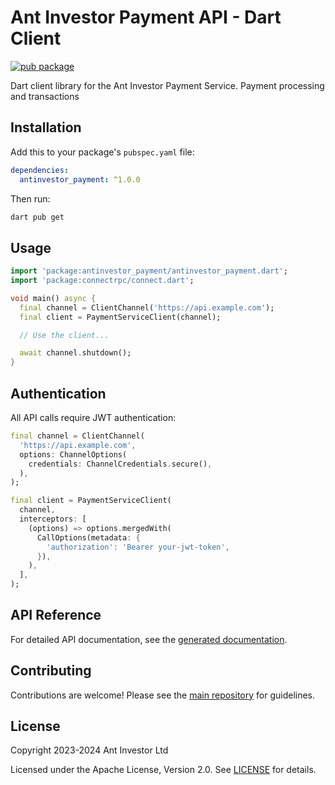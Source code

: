 # Ant Investor Payment API - Dart Client

[![pub package](https://img.shields.io/pub/v/antinvestor_payment.svg)](https://pub.dev/packages/antinvestor_payment)

Dart client library for the Ant Investor Payment Service. Payment processing and transactions

## Installation

Add this to your package's `pubspec.yaml` file:

```yaml
dependencies:
  antinvestor_payment: ^1.0.0
```

Then run:

```bash
dart pub get
```

## Usage

```dart
import 'package:antinvestor_payment/antinvestor_payment.dart';
import 'package:connectrpc/connect.dart';

void main() async {
  final channel = ClientChannel('https://api.example.com');
  final client = PaymentServiceClient(channel);

  // Use the client...

  await channel.shutdown();
}
```

## Authentication

All API calls require JWT authentication:

```dart
final channel = ClientChannel(
  'https://api.example.com',
  options: ChannelOptions(
    credentials: ChannelCredentials.secure(),
  ),
);

final client = PaymentServiceClient(
  channel,
  interceptors: [
    (options) => options.mergedWith(
      CallOptions(metadata: {
        'authorization': 'Bearer your-jwt-token',
      }),
    ),
  ],
);
```

## API Reference

For detailed API documentation, see the [generated documentation](https://pub.dev/documentation/antinvestor_payment/latest/).

## Contributing

Contributions are welcome! Please see the [main repository](https://github.com/antinvestor/apis) for guidelines.

## License

Copyright 2023-2024 Ant Investor Ltd

Licensed under the Apache License, Version 2.0. See [LICENSE](https://github.com/antinvestor/apis/blob/master/LICENSE) for details.
